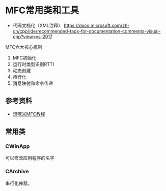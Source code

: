 # MFC常用类和工具

- 代码文档化（XML注释） <https://docs.microsoft.com/zh-cn/cpp/ide/recommended-tags-for-documentation-comments-visual-cpp?view=vs-2017>

MFC六大核心机制

1. MFC初始化
2. 运行时类型识别RTTI
3. 动态创建
4. 串行化
5. 消息映射和命令传递

## 参考资料

- [鸡啄米MFC教程](http://www.jizhuomi.com/catalog.asp?tags=MFC)

## 常用类

### CWinApp

可以修改应用程序的名字

### CArchive

串行化神器。
